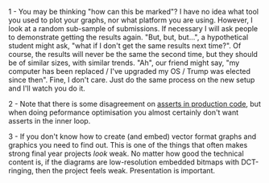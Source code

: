 <a name="assessing_graphs">1</a> - You may be thinking "how can this be marked"? I have no idea
what tool you used to plot your graphs, nor what platform you are using. However, I look at
a random sub-sample of submissions. If necessary I will ask people to demonstrate getting
the results again. "But, but, but...", a hypothetical student might ask,
"what if I don't get the same results next time?". Of course, the results will never be the
same the second time, but they should be of similar sizes, with similar trends.
"Ah", our friend might say, "my computer has been replaced / I've upgraded my OS / Trump was
elected since then". Fine, I don't care. Just do the same process on the new setup and
I'll watch you do it.

<a name="assert_in_production">2</a> - Note that there is some disagreement on
    [asserts in production code](http://stackoverflow.com/questions/17732/when-should-assertions-stay-in-production-code),
    but when doing peformance optimisation you almost certainly don't want asserts in the inner loop.


<a name="vector_graphics">3</a> - If you don't know how to create (and embed)
  vector format graphs and graphics you need to find out. This is
  one of the things that often makes strong final year projects _look_ weak.
  No matter how good the technical content is, if the diagrams are
  low-resolution embedded bitmaps with DCT-ringing, then the
  project feels weak. Presentation is important.
